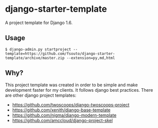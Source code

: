 # django-starter-template #

A project template for Django 1.6.

## Usage ##

    $ django-admin.py startproject --template=https://github.com/fsouto/django-starter-template/archive/master.zip --extension=py,md,html 

## Why? ##
This project template was created in order to be simple and make development faster for my clients. It follows django best practices. There are other django project templates:

 - https://github.com/twoscoops/django-twoscoops-project
 - https://github.com/xenith/django-base-template
 - https://github.com/nigma/django-modern-template
 - https://github.com/amccloud/django-project-skel